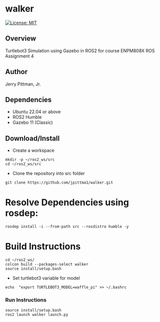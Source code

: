 # walker

[![License: MIT](https://img.shields.io/badge/License-MIT-green.svg)](https://opensource.org/licenses/MIT)

## Overview
Turtlebot3 Simulation using Gazebo in ROS2 for course ENPM808X ROS Assignment 4

## Author
Jerry Pittman, Jr.

## Dependencies
- Ubuntu 22.04 or above
- ROS2 Humble
- Gazebo 11 (Classic)
<!-- - ros_gz_example_bringup -->

## Download/Install
- Create a workspace
```
mkdir -p ~/ros2_ws/src
cd ~/ros2_ws/src
```
- Clone the repository into src folder
```
git clone https://github.com/jpittma1/walker.git
```
# Resolve Dependencies using rosdep:
```
rosdep install -i --from-path src --rosdistro humble -y
```

# Build Instructions
```
cd ~/ros2_ws/
colcon build --packages-select walker
source install/setup.bash
```

- Set turtlebot3 variable for model

```
echo  "export TURTLEBOT3_MODEL=waffle_pi" >> ~/.bashrc
```

### Run Instructions

```
source install/setup.bash
ros2 launch walker launch.py
```